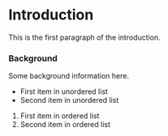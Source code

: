 # Introduction

This is the first paragraph of the introduction.

### Background

Some background information here.

<!-- image -->

- First item in unordered list
- Second item in unordered list

1. First item in ordered list
2. Second item in ordered list